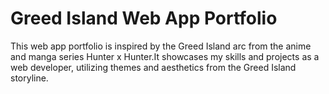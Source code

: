 # Greed Island Web App Portfolio

This web app portfolio is inspired by the Greed Island arc from the anime and manga series Hunter x Hunter.It showcases my skills and projects as a web developer, utilizing themes and aesthetics from the Greed Island storyline.
